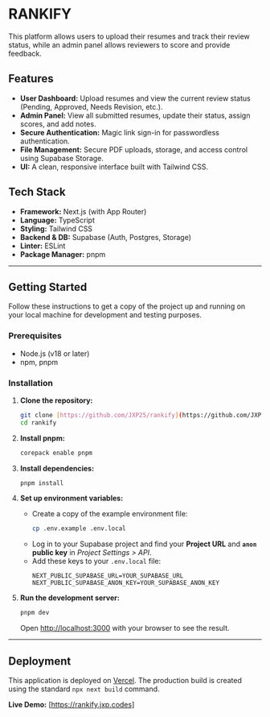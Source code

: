 # RANKIFY

This platform allows users to upload their resumes and track their review status, while an admin panel allows reviewers to score and provide feedback.

## Features

- **User Dashboard:** Upload resumes and view the current review status (Pending, Approved, Needs Revision, etc.).
- **Admin Panel:** View all submitted resumes, update their status, assign scores, and add notes.
- **Secure Authentication:** Magic link sign-in for passwordless authentication.
- **File Management:** Secure PDF uploads, storage, and access control using Supabase Storage.
- **UI:** A clean, responsive interface built with Tailwind CSS.

## Tech Stack

- **Framework:** Next.js (with App Router)
- **Language:** TypeScript
- **Styling:** Tailwind CSS
- **Backend & DB:** Supabase (Auth, Postgres, Storage)
- **Linter:** ESLint
- **Package Manager:** pnpm

---

## Getting Started

Follow these instructions to get a copy of the project up and running on your local machine for development and testing purposes.

### Prerequisites

- Node.js (v18 or later)
- npm, pnpm

### Installation

1.  **Clone the repository:**
    ```sh
    git clone [https://github.com/JXP25/rankify](https://github.com/JXP25/rankify)
    cd rankify
    ```

2.  **Install pnpm:**
    ```sh
    corepack enable pnpm
    ```

3.  **Install dependencies:**
    ```sh
    pnpm install
    ```

3.  **Set up environment variables:**
    -   Create a copy of the example environment file:
        ```sh
        cp .env.example .env.local
        ```
    -   Log in to your Supabase project and find your **Project URL** and **`anon` public key** in *Project Settings > API*.
    -   Add these keys to your `.env.local` file:
        ```env
        NEXT_PUBLIC_SUPABASE_URL=YOUR_SUPABASE_URL
        NEXT_PUBLIC_SUPABASE_ANON_KEY=YOUR_SUPABASE_ANON_KEY
        ```

4.  **Run the development server:**
    ```sh
    pnpm dev
    ```
    Open [http://localhost:3000](http://localhost:3000) with your browser to see the result.

---

## Deployment

This application is deployed on [Vercel](https://vercel.com). The production build is created using the standard `npx next build` command.

**Live Demo:** [https://rankify.jxp.codes]